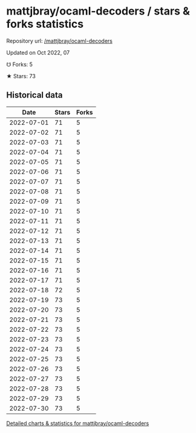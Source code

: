 # mattjbray/ocaml-decoders / stars & forks statistics

Repository url: [/mattjbray/ocaml-decoders](https://github.com/mattjbray/ocaml-decoders)

Updated on Oct 2022, 07

☋ Forks: 5

★ Stars: 73

## Historical data
| Date | Stars | Forks |
|------|-------|-------|
| 2022-07-01 | 71 | 5 | 
| 2022-07-02 | 71 | 5 | 
| 2022-07-03 | 71 | 5 | 
| 2022-07-04 | 71 | 5 | 
| 2022-07-05 | 71 | 5 | 
| 2022-07-06 | 71 | 5 | 
| 2022-07-07 | 71 | 5 | 
| 2022-07-08 | 71 | 5 | 
| 2022-07-09 | 71 | 5 | 
| 2022-07-10 | 71 | 5 | 
| 2022-07-11 | 71 | 5 | 
| 2022-07-12 | 71 | 5 | 
| 2022-07-13 | 71 | 5 | 
| 2022-07-14 | 71 | 5 | 
| 2022-07-15 | 71 | 5 | 
| 2022-07-16 | 71 | 5 | 
| 2022-07-17 | 71 | 5 | 
| 2022-07-18 | 72 | 5 | 
| 2022-07-19 | 73 | 5 | 
| 2022-07-20 | 73 | 5 | 
| 2022-07-21 | 73 | 5 | 
| 2022-07-22 | 73 | 5 | 
| 2022-07-23 | 73 | 5 | 
| 2022-07-24 | 73 | 5 | 
| 2022-07-25 | 73 | 5 | 
| 2022-07-26 | 73 | 5 | 
| 2022-07-27 | 73 | 5 | 
| 2022-07-28 | 73 | 5 | 
| 2022-07-29 | 73 | 5 | 
| 2022-07-30 | 73 | 5 | 


[Detailed charts & statistics for mattjbray/ocaml-decoders](https://reviewgithub.com/rep/mattjbray/ocaml-decoders)
